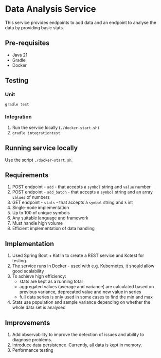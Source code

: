# Data Analysis Service

This service provides endpoints to add data and an endpoint to analyse the data by providing basic stats.

## Pre-requisites

* Java 21
* Gradle
* Docker

## Testing

### Unit

`gradle test`

### Integration

1. Run the service locally (`./docker-start.sh`)
2. `gradle integrationtest`

## Running service locally

Use the script `./docker-start.sh`.

## Requirements

1. POST endpoint - `add` - that accepts a `symbol` string and `value` number
2. POST endpoint - `add_batch` - that accepts a `symbol` string and an array `values` of numbers
3. GET endpoint - `stats` - that accepts a `symbol` string and `k` int
4. Single-node implementation
5. Up to 100 of unique symbols
6. Any suitable language and framework
7. Must handle high volume
8. Efficient implementation of data handling

## Implementation

1. Used Spring Boot + Kotlin to create a REST service and Kotest for testing.
2. The service runs in Docker - used with e.g. Kubernetes, it should allow good scalability
3. To achieve high efficiency:
    * stats are kept as a running total
    * aggregated values (average and variance) are calculated based on previous variance, deprecated value and new value in series
    * full data series is only used in some cases to find the min and max
4. Stats use population and sample variance depending on whether the whole data set is analysed

## Improvements

1. Add observability to improve the detection of issues and ability to diagnose problems.
2. Introduce data persistence. Currently, all data is kept in memory.
3. Performance testing
